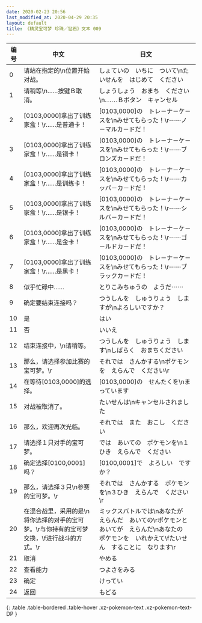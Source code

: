 ```yaml
---
date: 2020-02-23 20:56
last_modified_at: 2020-04-29 20:35
layout: default
title: 《精灵宝可梦 珍珠／钻石》文本 009
---
```

| 编号 | 中文 | 日文 |
| ---- | ---- | ---- |
| 0 | 请站在指定的\n位置开始对战。 | しょていの　いちに　ついて\nたいせんを　はじめて　ください |
| 1 | 请稍等\n……按键Ｂ取消。 | しょうしょう　おまち　ください\n⋯⋯Ｂボタン　キャンセル |
| 2 | [0103,0000]拿出了训练家盒！\r……是普通卡！ | [0103,0000]の　トレ－ナ－ケ－スを\nみせてもらった！\r⋯⋯ノ－マルカ－ドだ！ |
| 3 | [0103,0000]拿出了训练家盒！\r……是铜卡！ | [0103,0000]の　トレ－ナ－ケ－スを\nみせてもらった！\r⋯⋯ブロンズカ－ドだ！ |
| 4 | [0103,0000]拿出了训练家盒！\r……是训练卡！ | [0103,0000]の　トレ－ナ－ケ－スを\nみせてもらった！\r⋯⋯カッパ－カ－ドだ！ |
| 5 | [0103,0000]拿出了训练家盒！\r……是银卡！ | [0103,0000]の　トレ－ナ－ケ－スを\nみせてもらった！\r⋯⋯シルバ－カ－ドだ！ |
| 6 | [0103,0000]拿出了训练家盒！\r……是金卡！ | [0103,0000]の　トレ－ナ－ケ－スを\nみせてもらった！\r⋯⋯ゴ－ルドカ－ドだ！ |
| 7 | [0103,0000]拿出了训练家盒！\r……是黑卡！ | [0103,0000]の　トレ－ナ－ケ－スを\nみせてもらった！\r⋯⋯ブラックカ－ドだ！ |
| 8 | 似乎忙碌中…… | とりこみちゅうの　ようだ⋯⋯ |
| 9 | 确定要结束连接吗？ | つうしんを　しゅうりょう　しますが\nよろしいですか？ |
| 10 | 是 | はい |
| 11 | 否 | いいえ |
| 12 | 结束连接中，\n请稍等。 | つうしんを　しゅうりょう　します\nしばらく　おまちください |
| 13 | 那么，请选择参加比赛的宝可梦。\r | それでは　さんかする\nポケモンを　えらんで　ください\r |
| 14 | 在等待[0103,0000]的选择。 | [0103,0000]の　せんたくを\nまっています |
| 15 | 对战被取消了。 | たいせんは\nキャンセルされました |
| 16 | 那么，欢迎再次光临。 | それでは　また　おこし　ください |
| 17 | 请选择１只对手的宝可梦。 | では　あいての　ポケモンを\n１ひき　えらんで　ください |
| 18 | 确定选择[0100,0001]吗？ | [0100,0001]で　よろしい　ですか？ |
| 19 | 那么，请选择３只\n参赛的宝可梦。\r | それでは　さんかする　ポケモンを\n３ひき　えらんで　ください\r |
| 20 | 在混合战里，采用的是\n将你选择的对手的宝可梦。\r与你持有的宝可梦交换，\f进行战斗的方式。\r | ミックスバトルでは\nあなたが　えらんだ　あいての\rポケモンと　あいてが　えらんだ\nあなたの　ポケモンを　いれかえて\fたいせん　することに　なります\r |
| 21 | 取消 | やめる |
| 22 | 查看能力 | つよさをみる |
| 23 | 确定 | けってい |
| 24 | 返回 | もどる |
{: .table .table-bordered .table-hover .xz-pokemon-text .xz-pokemon-text-DP }